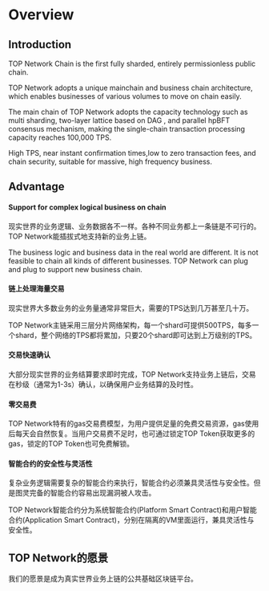 # Overview

## Introduction

TOP Network Chain is the first fully sharded, entirely permissionless public chain.

TOP Network adopts a unique mainchain and business chain architecture, which enables businesses of various volumes to move on chain easily.

The main chain of TOP Network adopts the capacity technology such as multi sharding, two-layer lattice based on DAG , and parallel hpBFT consensus mechanism, making the single-chain transaction processing capacity reaches 100,000 TPS.

High TPS, near instant confirmation times,low to zero transaction fees, and chain security, suitable for massive, high frequency business.

## Advantage

#### Support for complex logical business on chain

现实世界的业务逻辑、业务数据各不一样。各种不同业务都上一条链是不可行的。TOP Network能插拔式地支持新的业务上链。

The business logic and business data in the real world are different. It is not feasible to chain all kinds of different businesses. TOP Network can plug and plug to support new business chain.

#### 链上处理海量交易

现实世界大多数业务的业务量通常非常巨大，需要的TPS达到几万甚至几十万。

TOP Network主链采用三层分片网络架构，每一个shard可提供500TPS，每多一个shard，整个网络的TPS都将累加，只要20个shard即可达到上万级别的TPS。

#### 交易快速确认

大部分现实世界的业务结算要求即时完成，TOP Network支持业务上链后，交易在秒级（通常为1-3s）确认，以确保用户业务结算的及时性。

#### 零交易费

TOP Network特有的gas交易费模型，为用户提供足量的免费交易资源，gas使用后每天会自然恢复。当用户交易费不足时，也可通过锁定TOP Token获取更多的gas，锁定的TOP Token也可免费解锁。 

#### 智能合约的安全性与灵活性

复杂业务逻辑需要复杂的智能合约来执行，智能合约必须兼具灵活性与安全性。但是图灵完备的智能合约容易出现漏洞被人攻击。 

TOP Network智能合约分为系统智能合约(Platform Smart Contract)和用户智能合约(Application Smart Contract)，分别在隔离的VM里面运行，兼具灵活性与安全性。

## TOP Network的愿景

我们的愿景是成为真实世界业务上链的公共基础区块链平台。